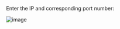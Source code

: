 Enter the IP and corresponding port number:

![image](https://github.com/user-attachments/assets/68ea33fd-4e9a-41de-8f49-28f9a569c3e9)


